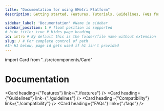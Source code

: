 ```yaml
---
title: "Documentation for using GMetri Platform"
description: Getting started, Features, Tutorials, Guidelines, FAQs for using GMetri Platform related to creation of XR experiences, Content, Deployment with Oculus GO for your business requirements.

sidebar_label: 'Documentation' #Name in sidebar
sidebar_position: 1 # float position is supported
# hide_title: true # Hides page heading
id: intro # By default this is the folder/file name without extension
slug: / # For complete control of path
#In H1 below, page id gets used if h1 isn't provided
---
```

import Card from "../src/components/Card"

# Documentation 

<Card heading={"Features"} link={"./features"} />
<Card heading={"Guidelines"} link={"./guidelines"} />
<Card heading={"Compatibility"} link={"./compatibility"} />
<Card heading={"FAQs"} link={"./faqs"} />

